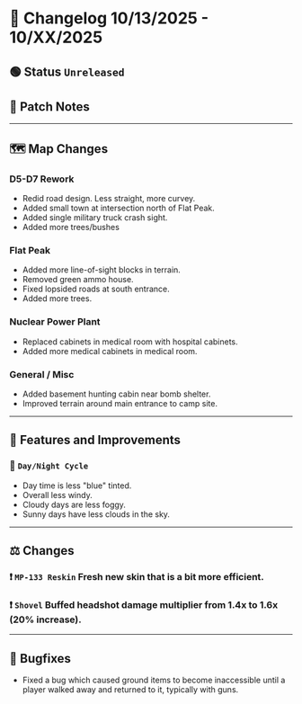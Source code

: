 # 📑 Changelog 10/13/2025 - 10/XX/2025

## 🟢 Status `Unreleased`

## 💬 Patch Notes

________

## 🗺️ Map Changes

### D5-D7 Rework
- Redid road design. Less straight, more curvey.
- Added small town at intersection north of Flat Peak.
- Added single military truck crash sight.
- Added more trees/bushes

### Flat Peak
- Added more line-of-sight blocks in terrain.
- Removed green ammo house.
- Fixed lopsided roads at south entrance.
- Added more trees.

### Nuclear Power Plant
- Replaced cabinets in medical room with hospital cabinets.
- Added more medical cabinets in medical room.

### General / Misc
- Added basement hunting cabin near bomb shelter.
- Improved terrain around main entrance to camp site.

________

## 📢 Features and Improvements

### 🔼 `Day/Night Cycle` 
- Day time is less "blue" tinted.
- Overall less windy.
- Cloudy days are less foggy.
- Sunny days have less clouds in the sky.

________

## ⚖️ Changes

### ❗ `MP-133 Reskin` Fresh new skin that is a bit more efficient.

### ❗ `Shovel` Buffed headshot damage multiplier from 1.4x to 1.6x (20% increase).
________

## 🐛 Bugfixes
- Fixed a bug which caused ground items to become inaccessible until a player walked away and returned to it, typically with guns.
